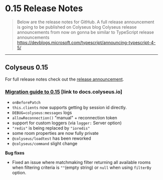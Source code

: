 # 0.15 Release Notes

> Below are the release notes for GitHub. A full release announcement is going to be published on Colyseus blog
> Colyseus release announcements from now on gonna be similar to TypeScript release announcements https://devblogs.microsoft.com/typescript/announcing-typescript-4-5/

---

## Colyseus 0.15

For full release notes check out the [release announcement](/34Rg0-V2TNaeIH8IuUIjpg).

### [Migration guide to 0.15](/_guMP8ZMTQ2Vh9QngcGjxA) [link to docs.colyseus.io]

- `onBeforePatch`
- `this.clients` now supports getting by session id directly.
- `DEBUG=colyseus:messages` logs
- `allowReconnection()` "manual" + reconnection token
- support for custom loggers (via `logger:` Server option)
- `"redis"` is being replaced by `"ioredis"`
- some room properties are now fully private
- `@colyseus/loadtest` has been reworked
- `@colyseus/command` slight change

**Bug fixes**

* Fixed an issue where matchmaking filter returning all available rooms when filtering criteria is `""`(empty string) or `null` when using `filterBy` option.

